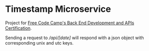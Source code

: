 # Timestamp Microservice

<p> Project for <a href = "https://www.freecodecamp.org/learn/apis-and-microservices/apis-and-microservices-projects/timestamp-microservice">Free Code Camp's Back End Development and APIs Certification</a>.</p>
<p>Sending a request to <i>/api/[date]</i> will respond with a json object with corresponding unix and utc keys.</p>